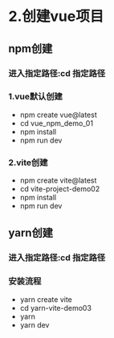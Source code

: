 # 2.创建vue项目

## npm创建

### 进入指定路径:cd 指定路径

### 1.vue默认创建

- npm create vue@latest
- cd vue_npm_demo_01
- npm install
- npm run dev

  


### 2.vite创建

- npm create vite@latest
- cd vite-project-demo02
- npm install
- npm run dev

  


## yarn创建

### 进入指定路径:cd 指定路径

### 安装流程

- yarn create vite
- cd yarn-vite-demo03
- yarn
- yarn dev

  
